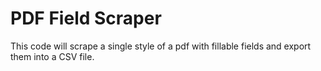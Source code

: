 # PDF Field Scraper

This code will scrape a single style of a pdf with fillable fields and export them into a CSV file. 